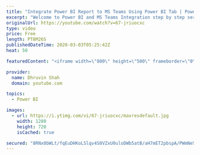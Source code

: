 ```yaml
---
title: "Integrate Power BI Report to MS Teams Using Power BI Tab | Power BI and MS Teams | Part 1"
excerpt: "Welcome to Power BI and MS Teams Integration step by step series. My self Dhruvin Shah and I have divided this entire session into three different parts.  Part 1: Integrate Power BI Report, Report from Apps and Paginated Report to MS Teams using Power BI Tab in MS Teams. https://youtu.be/67-jriuocxc"
originalUrl: https://youtube.com/watch?v=67-jriuocxc
type: video
price: Free
length: PT8M26S
publishedDateTime: 2020-03-03T05:25:42Z
heat: 50

featuredContent: "<iframe width=\"800\" height=\"500\" frameborder=\"0\" src=\"https://www.youtube.com/embed/67-jriuocxc\" allow=\"accelerometer; autoplay; encrypted-media; gyroscope; picture-in-picture\" allowfullscreen></iframe>"

provider:
  name: Dhruvin Shah
  domain: youtube.com

topics:
  - Power BI

images:
  - url: https://i.ytimg.com/vi/67-jriuocxc/maxresdefault.jpg
    width: 1280
    height: 720
    isCached: true

secured: "8RNx0bWLt/fqEuDHKoLSlqv4S0VZxU0uloDWb5atB/aH7mET2pbspA/PWmNeSbxV5V5XJVj0UGDon0aNdqxH9jZae7yAW9cF4KHfeSbngjdrw4LnBiEljGYB4SLCD1ubId/t6WFSpHdsmxgAoOM7iCaZWqsWvuowCmOtPseeuPEADZn53z6Hbo030OvPr+qlQFZyIQTxZPxouro2+n+b5kK2y5IeESTHE8TvXZ+al28DEl1mmFKCnFoaoBa5FCe1vDTONFrPMcJz8ok7EWeX/6eTAnxJ0+iNgQ1cWhC1QVfeqGrHEP0+zXLEzI9ZXcfOKsDGQ0Ra8fk8os1Rl+ftcxZglZNEYBMlGmuaz6Yoal7T2B//e35A4lAYUccHZSwvJTNQixjGgZm+da5Y8t6SdeAfVxBK+U/MU01HWDPClm8=;aMCJNy6qq1Pk2XpGej9lwg=="
---
```


